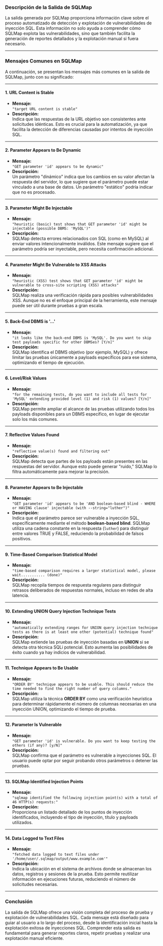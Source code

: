 ### **Descripción de la Salida de SQLMap**

La salida generada por SQLMap proporciona información clave sobre el proceso automatizado de detección y explotación de vulnerabilidades de inyección SQL. Esta información no solo ayuda a comprender cómo SQLMap explota las vulnerabilidades, sino que también facilita la generación de reportes detallados y la explotación manual si fuera necesario.

---

### **Mensajes Comunes en SQLMap**

A continuación, se presentan los mensajes más comunes en la salida de SQLMap, junto con su significado:

---

#### **1. URL Content is Stable**
- **Mensaje:**  
  `"target URL content is stable"`
- **Descripción:**  
  Indica que las respuestas de la URL objetivo son consistentes ante solicitudes idénticas. Esto es crucial para la automatización, ya que facilita la detección de diferencias causadas por intentos de inyección SQL.

---

#### **2. Parameter Appears to Be Dynamic**
- **Mensaje:**  
  `"GET parameter 'id' appears to be dynamic"`
- **Descripción:**  
  Un parámetro "dinámico" indica que los cambios en su valor afectan la respuesta del servidor, lo que sugiere que el parámetro puede estar vinculado a una base de datos. Un parámetro "estático" podría indicar que no es procesado.

---

#### **3. Parameter Might Be Injectable**
- **Mensaje:**  
  `"heuristic (basic) test shows that GET parameter 'id' might be injectable (possible DBMS: 'MySQL')"`
- **Descripción:**  
  SQLMap detecta errores relacionados con SQL (como en MySQL) al enviar valores intencionalmente inválidos. Este mensaje sugiere que el parámetro podría ser inyectable, pero necesita confirmación adicional.

---

#### **4. Parameter Might Be Vulnerable to XSS Attacks**
- **Mensaje:**  
  `"heuristic (XSS) test shows that GET parameter 'id' might be vulnerable to cross-site scripting (XSS) attacks"`
- **Descripción:**  
  SQLMap realiza una verificación rápida para posibles vulnerabilidades XSS. Aunque no es el enfoque principal de la herramienta, este mensaje puede ser útil durante pruebas a gran escala.

---

#### **5. Back-End DBMS is '...'**
- **Mensaje:**  
  `"it looks like the back-end DBMS is 'MySQL'. Do you want to skip test payloads specific for other DBMSes? [Y/n]"`
- **Descripción:**  
  SQLMap identifica el DBMS objetivo (por ejemplo, MySQL) y ofrece limitar las pruebas únicamente a payloads específicos para ese sistema, optimizando el tiempo de ejecución.

---

#### **6. Level/Risk Values**
- **Mensaje:**  
  `"for the remaining tests, do you want to include all tests for 'MySQL' extending provided level (1) and risk (1) values? [Y/n]"`
- **Descripción:**  
  SQLMap permite ampliar el alcance de las pruebas utilizando todos los payloads disponibles para un DBMS específico, en lugar de ejecutar solo los más comunes.

---

#### **7. Reflective Values Found**
- **Mensaje:**  
  `"reflective value(s) found and filtering out"`
- **Descripción:**  
  SQLMap detecta que partes de los payloads están presentes en las respuestas del servidor. Aunque esto puede generar "ruido," SQLMap lo filtra automáticamente para mejorar la precisión.

---

#### **8. Parameter Appears to Be Injectable**
- **Mensaje:**  
  `"GET parameter 'id' appears to be 'AND boolean-based blind - WHERE or HAVING clause' injectable (with --string="luther")"`
- **Descripción:**  
  Indica que el parámetro parece ser vulnerable a inyección SQL, específicamente mediante el método **boolean-based blind**. SQLMap utiliza una cadena constante en la respuesta (`luther`) para distinguir entre valores TRUE y FALSE, reduciendo la probabilidad de falsos positivos.

---

#### **9. Time-Based Comparison Statistical Model**
- **Mensaje:**  
  `"time-based comparison requires a larger statistical model, please wait........... (done)"`
- **Descripción:**  
  SQLMap recopila tiempos de respuesta regulares para distinguir retrasos deliberados de respuestas normales, incluso en redes de alta latencia.

---

#### **10. Extending UNION Query Injection Technique Tests**
- **Mensaje:**  
  `"automatically extending ranges for UNION query injection technique tests as there is at least one other (potential) technique found"`
- **Descripción:**  
  SQLMap extiende las pruebas de inyección basadas en **UNION** si se detecta otra técnica SQLi potencial. Esto aumenta las posibilidades de éxito cuando ya hay indicios de vulnerabilidad.

---

#### **11. Technique Appears to Be Usable**
- **Mensaje:**  
  `"ORDER BY' technique appears to be usable. This should reduce the time needed to find the right number of query columns."`
- **Descripción:**  
  SQLMap utiliza la técnica **ORDER BY** como una verificación heurística para determinar rápidamente el número de columnas necesarias en una inyección UNION, optimizando el tiempo de prueba.

---

#### **12. Parameter Is Vulnerable**
- **Mensaje:**  
  `"GET parameter 'id' is vulnerable. Do you want to keep testing the others (if any)? [y/N]"`
- **Descripción:**  
  SQLMap confirma que el parámetro es vulnerable a inyecciones SQL. El usuario puede optar por seguir probando otros parámetros o detener las pruebas.

---

#### **13. SQLMap Identified Injection Points**
- **Mensaje:**  
  `"sqlmap identified the following injection point(s) with a total of 46 HTTP(s) requests:"`
- **Descripción:**  
  Proporciona un listado detallado de los puntos de inyección identificados, incluyendo el tipo de inyección, título y payloads utilizados.

---

#### **14. Data Logged to Text Files**
- **Mensaje:**  
  `"fetched data logged to text files under '/home/user/.sqlmap/output/www.example.com'"`
- **Descripción:**  
  Indica la ubicación en el sistema de archivos donde se almacenan los datos, registros y sesiones de la prueba. Esto permite reutilizar información en ejecuciones futuras, reduciendo el número de solicitudes necesarias.

---

### **Conclusión**
La salida de SQLMap ofrece una visión completa del proceso de prueba y explotación de vulnerabilidades SQL. Cada mensaje está diseñado para guiar al usuario a lo largo del proceso, desde la identificación inicial hasta la explotación exitosa de inyecciones SQL. Comprender esta salida es fundamental para generar reportes claros, repetir pruebas y realizar una explotación manual eficiente.